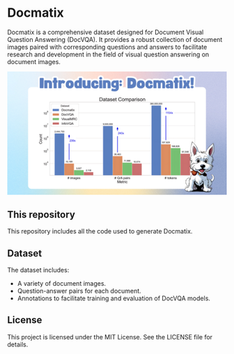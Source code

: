 # Docmatix

Docmatix is a comprehensive dataset designed for Document Visual Question Answering (DocVQA). It provides a robust collection of document images paired with corresponding questions and answers to facilitate research and development in the field of visual question answering on document images.

![Docmatix thumbnail](docmatix_thumbnail.png "Docmatix")

## This repository

This repository includes all the code used to generate Docmatix.

## Dataset

The dataset includes:

- A variety of document images.
- Question-answer pairs for each document.
- Annotations to facilitate training and evaluation of DocVQA models.

## License

This project is licensed under the MIT License. See the LICENSE file for details.